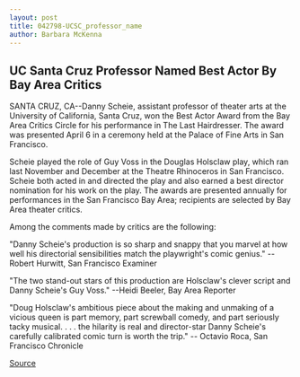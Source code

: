 ```yaml
---
layout: post
title: 042798-UCSC_professor_name
author: Barbara McKenna
---
```


## UC Santa Cruz Professor Named Best Actor By Bay Area Critics

SANTA CRUZ, CA--Danny Scheie, assistant professor of theater arts at the University of California, Santa Cruz, won the Best Actor Award from the Bay Area Critics Circle for his performance in The Last Hairdresser. The award was presented April 6 in a ceremony held at the Palace of Fine Arts in San Francisco.

Scheie played the role of Guy Voss in the Douglas Holsclaw play, which ran last November and December at the Theatre Rhinoceros in San Francisco. Scheie both acted in and directed the play and also earned a best director nomination for his work on the play. The awards are presented annually for performances in the San Francisco Bay Area; recipients are selected by Bay Area theater critics.

Among the comments made by critics are the following:

"Danny Scheie's production is so sharp and snappy that you marvel at how well his directorial sensibilities match the playwright's comic genius." \-- Robert Hurwitt, San Francisco Examiner

"The two stand-out stars of this production are Holsclaw's clever script and Danny Scheie's Guy Voss." \--Heidi Beeler, Bay Area Reporter

"Doug Holsclaw's ambitious piece about the making and unmaking of a vicious queen is part memory, part screwball comedy, and part seriously tacky musical. . . . the hilarity is real and director-star Danny Scheie's carefully calibrated comic turn is worth the trip." \-- Octavio Roca, San Francisco Chronicle

[Source](http://www1.ucsc.edu/news_events/press_releases/archive/97-98/04-98/042798-UCSC_professor_name.html "Permalink to 042798-UCSC_professor_name")